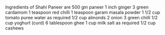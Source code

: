 Ingredients of Shahi Paneer are
500 gm paneer
1 inch ginger
3 green cardamom
1 teaspoon red chilli
1 teaspoon garam masala powder
1 1/2 cup tomato puree
water as required
1/2 cup almonds
2 onion
3 green chilli
1/2 cup yoghurt (curd)
6 tablespoon ghee
1 cup milk
salt as required
1/2 cup cashews
